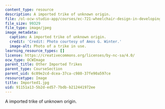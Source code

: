 ```yaml
---
content_type: resource
description: A imported trike of unknown origin.
file: /ol-ocw-studio-app/courses/ec-721-wheelchair-design-in-developing-countries-spring-2009/91151a135b2ded577bdbb212441972ee_Imported1.jpg
file_size: 99329
file_type: image/jpeg
image_metadata:
  caption: A imported trike of unknown origin.
  credit: 'Credit: Photo courtesy of Amos G. Winter.'
  image-alt: Photo of a trike in use.
learning_resource_types: []
license: https://creativecommons.org/licenses/by-nc-sa/4.0/
ocw_type: OCWImage
parent_title: Other Imported Trikes
parent_type: CourseSection
parent_uid: 6c09e2cd-dcea-37ca-c980-37fe90a597ce
resourcetype: Image
title: Imported1.jpg
uid: 91151a13-5b2d-ed57-7bdb-b212441972ee
---
```

A imported trike of unknown origin.